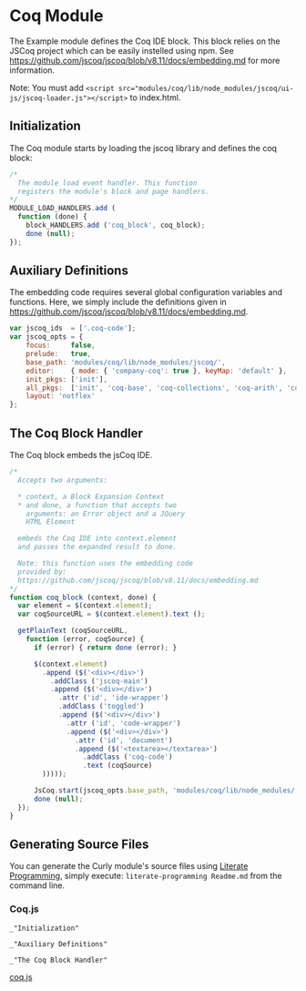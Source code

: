 Coq Module
==========

The Example module defines the Coq IDE block. This block relies on the JSCoq project which can be easily instelled using npm. See https://github.com/jscoq/jscoq/blob/v8.11/docs/embedding.md for more information.

Note: You must add `<script src="modules/coq/lib/node_modules/jscoq/ui-js/jscoq-loader.js"></script>` to index.html.

Initialization
--------------

The Coq module starts by loading the jscoq library and defines the coq block:

```javascript
/*
  The module load event handler. This function
  registers the module's block and page handlers.
*/
MODULE_LOAD_HANDLERS.add (
  function (done) {
    block_HANDLERS.add ('coq_block', coq_block);
    done (null);
});
```

Auxiliary Definitions
---------------------

The embedding code requires several global configuration variables and functions. Here, we simply include the definitions given in https://github.com/jscoq/jscoq/blob/v8.11/docs/embedding.md.

```javascript
var jscoq_ids  = ['.coq-code'];
var jscoq_opts = {
    focus:     false,
    prelude:   true,
    base_path: 'modules/coq/lib/node_modules/jscoq/',
    editor:    { mode: { 'company-coq': true }, keyMap: 'default' },
    init_pkgs: ['init'],
    all_pkgs:  ['init', 'coq-base', 'coq-collections', 'coq-arith', 'coq-reals', 'mathcomp'],
    layout: 'notflex'
};
```

The Coq Block Handler
---------------------

The Coq block embeds the jsCoq IDE. 

```javascript
/*
  Accepts two arguments:

  * context, a Block Expansion Context
  * and done, a function that accepts two
    arguments: an Error object and a JQuery
    HTML Element

  embeds the Coq IDE into context.element
  and passes the expanded result to done.

  Note: this function uses the embedding code
  provided by:
  https://github.com/jscoq/jscoq/blob/v8.11/docs/embedding.md
*/
function coq_block (context, done) {
  var element = $(context.element);
  var coqSourceURL = $(context.element).text ();

  getPlainText (coqSourceURL,
    function (error, coqSource) {
      if (error) { return done (error); }

      $(context.element)
        .append ($('<div></div>')
          .addClass ('jscoq-main')
          .append ($('<div></div>')
            .attr ('id', 'ide-wrapper')
            .addClass ('toggled')
            .append ($('<div></div>')
              .attr ('id', 'code-wrapper')
              .append ($('<div></div>')
                .attr ('id', 'document')
                .append ($('<textarea></textarea>')
                  .addClass ('coq-code')
                  .text (coqSource)
        )))));

      JsCoq.start(jscoq_opts.base_path, 'modules/coq/lib/node_modules/', jscoq_ids, jscoq_opts);
      done (null);
  });
}
```

Generating Source Files
-----------------------

You can generate the Curly module's source files using [Literate Programming](https://github.com/jostylr/literate-programming), simply execute:
`literate-programming Readme.md`
from the command line.

### Coq.js
```
_"Initialization"

_"Auxiliary Definitions"

_"The Coq Block Handler"
```
[coq.js](#Coq.js "save:")
